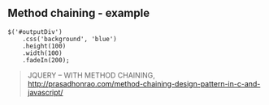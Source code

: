 ## Method chaining - example

    $('#outputDiv')
        .css('background', 'blue')
        .height(100)
        .width(100)
        .fadeIn(200);

> JQUERY – WITH METHOD CHAINING, http://prasadhonrao.com/method-chaining-design-pattern-in-c-and-javascript/